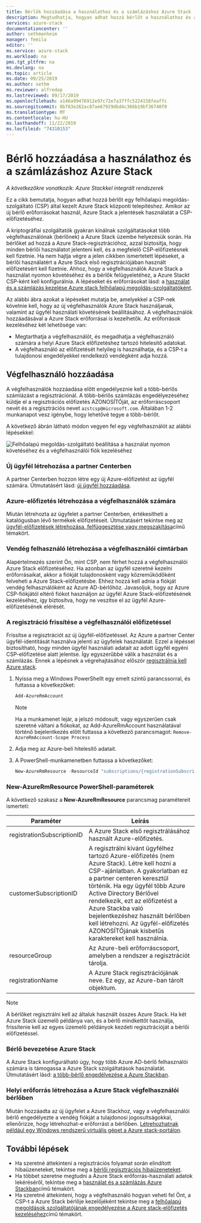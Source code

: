 ```yaml
---
title: Bérlők hozzáadása a használathoz és a számlázáshoz Azure Stack | Microsoft Docs
description: Megtudhatja, hogyan adhat hozzá bérlőt a használathoz és a számlázáshoz Azure Stack.
services: azure-stack
documentationcenter: ''
author: sethmanheim
manager: femila
editor: ''
ms.service: azure-stack
ms.workload: na
pms.tgt_pltfrm: na
ms.devlang: na
ms.topic: article
ms.date: 09/25/2019
ms.author: sethm
ms.reviewer: alfredop
ms.lastreviewed: 09/17/2019
ms.openlocfilehash: a146a99476912e97c72e7a37ffc5224158feaffc
ms.sourcegitcommit: 0b783e262ac87ae67929dbd4c366b19bf36740f0
ms.translationtype: MT
ms.contentlocale: hu-HU
ms.lasthandoff: 11/22/2019
ms.locfileid: "74310153"
---
```

# <a name="add-tenant-for-usage-and-billing-to-azure-stack"></a>Bérlő hozzáadása a használathoz és a számlázáshoz Azure Stack

*A következőkre vonatkozik: Azure Stackkel integrált rendszerek*

Ez a cikk bemutatja, hogyan adhat hozzá bérlőt egy felhőalapú megoldás-szolgáltató (CSP) által kezelt Azure Stack központi telepítéshez. Amikor az új bérlő erőforrásokat használ, Azure Stack a jelentések használatát a CSP-előfizetéséhez.

A kriptográfiai szolgáltatók gyakran kínálnak szolgáltatásokat több végfelhasználónak (bérlőnek) a Azure Stack üzembe helyezésük során. Ha bérlőket ad hozzá a Azure Stack-regisztrációhoz, azzal biztosítja, hogy minden bérlői használatot jelenteni kell, és a megfelelő CSP-előfizetésnek kell fizetnie. Ha nem hajtja végre a jelen cikkben ismertetett lépéseket, a bérlői használatért a Azure Stack első regisztrációjában használt előfizetésért kell fizetnie. Ahhoz, hogy a végfelhasználók Azure Stack a használat nyomon követéséhez és a bérlők felügyeletéhez, a Azure Stackt CSP-ként kell konfigurálnia. A lépéseket és erőforrásokat lásd: a [használat és a számlázás kezelése Azure stack felhőalapú megoldás-szolgáltatóként](azure-stack-add-manage-billing-as-a-csp.md).

Az alábbi ábra azokat a lépéseket mutatja be, amelyekkel a CSP-nek követnie kell, hogy az új végfelhasználók Azure Stack használjanak, valamint az ügyfél használati követésének beállításához. A végfelhasználók hozzáadásával a Azure Stack erőforrásai is kezelhetők. Az erőforrások kezeléséhez két lehetősége van:

- Megtarthatja a végfelhasználót, és megadhatja a végfelhasználó számára a helyi Azure Stack előfizetéshez tartozó hitelesítő adatokat.  
- A végfelhasználó az előfizetését helyileg is használhatja, és a CSP-t a tulajdonosi engedélyekkel rendelkező vendégként adja hozzá.

## <a name="add-an-end-customer"></a>Végfelhasználó hozzáadása

A végfelhasználók hozzáadása előtt engedélyeznie kell a több-bérlős számlázást a regisztrációnál. A több-bérlős számlázás engedélyezéséhez küldje el a regisztrációs előfizetés AZONOSÍTÓját, az erőforráscsoport nevét és a regisztrációs nevet `azstcsp@microsoft.com`. Általában 1-2 munkanapot vesz igénybe, hogy lehetővé tegye a több-bérlőt.

A következő ábrán látható módon vegyen fel egy végfelhasználót az alábbi lépésekkel:

![Felhőalapú megoldás-szolgáltató beállítása a használat nyomon követéséhez és a végfelhasználói fiók kezeléséhez](media/azure-stack-csp-enable-billing-usage-tracking/process-csp-enable-billing.png)

### <a name="create-a-new-customer-in-partner-center"></a>Új ügyfél létrehozása a partner Centerben

A partner Centerben hozzon létre egy új Azure-előfizetést az ügyfél számára. Útmutatásért lásd: [új ügyfél hozzáadása](/partner-center/add-a-new-customer).

### <a name="create-an-azure-subscription-for-the-end-customer"></a>Azure-előfizetés létrehozása a végfelhasználók számára

Miután létrehozta az ügyfelet a partner Centerben, értékesítheti a katalógusban lévő termékek előfizetéseit. Útmutatásért tekintse meg az [ügyfél-előfizetések létrehozása, felfüggesztése vagy megszakítása](/partner-center/create-a-new-subscription)című témakört.

### <a name="create-a-guest-user-in-the-end-customer-directory"></a>Vendég felhasználó létrehozása a végfelhasználói címtárban

Alapértelmezés szerint Ön, mint CSP, nem férhet hozzá a végfelhasználói Azure Stack előfizetéséhez. Ha azonban az ügyfél szeretné kezelni erőforrásaikat, akkor a fiókját tulajdonosként vagy közreműködőként felveheti a Azure Stack-előfizetésbe. Ehhez hozzá kell adnia a fiókját vendég felhasználóként az Azure AD-bérlőhöz. Javasoljuk, hogy az Azure CSP-fiókjától eltérő fiókot használjon az ügyfél Azure Stack-előfizetésének kezeléséhez, így biztosítva, hogy ne veszítse el az ügyfél Azure-előfizetésének elérését.

### <a name="update-the-registration-with-the-end-customer-subscription"></a>A regisztráció frissítése a végfelhasználói előfizetéssel

Frissítse a regisztrációt az új ügyfél-előfizetéssel. Az Azure a partner Center ügyfél-identitását használva jelenti az ügyfelek használatát. Ezzel a lépéssel biztosítható, hogy minden ügyfél használati adatait az adott ügyfél egyéni CSP-előfizetése alatt jelentse. Így egyszerűbbé válik a használat és a számlázás. Ennek a lépésnek a végrehajtásához először [regisztrálnia kell Azure stack](azure-stack-registration.md).

1. Nyissa meg a Windows PowerShellt egy emelt szintű parancssorral, és futtassa a következőket:  

   ```powershell
   Add-AzureRmAccount
   ```

   >[!Note]
   > Ha a munkamenet lejár, a jelszó módosult, vagy egyszerűen csak szeretné váltani a fiókokat, az Add-AzureRmAccount használatával történő bejelentkezés előtt futtassa a következő parancsmagot: `Remove-AzureRmAccount-Scope Process`

2. Adja meg az Azure-beli hitelesítő adatait.
3. A PowerShell-munkamenetben futtassa a következőket:

   ```powershell
   New-AzureRmResource -ResourceId "subscriptions/{registrationSubscriptionId}/resourceGroups/{resourceGroup}/providers/Microsoft.AzureStack/registrations/{registrationName}/customerSubscriptions/{customerSubscriptionId}" -ApiVersion 2017-06-01
   ```

### <a name="new-azurermresource-powershell-parameters"></a>New-AzureRmResource PowerShell-paraméterek

A következő szakasz a **New-AzureRmResource** parancsmag paramétereit ismerteti:

| Paraméter | Leírás |
| --- | --- |
|registrationSubscriptionID | A Azure Stack első regisztrálásához használt Azure-előfizetés.|
| customerSubscriptionID | A regisztrálni kívánt ügyfélhez tartozó Azure-előfizetés (nem Azure Stack). Létre kell hozni a CSP-ajánlatban. A gyakorlatban ez a partner centeren keresztül történik. Ha egy ügyfél több Azure Active Directory Bérlővel rendelkezik, ezt az előfizetést a Azure Stackba való bejelentkezéshez használt bérlőben kell létrehozni. Az ügyfél-előfizetés AZONOSÍTÓjának kisbetűs karaktereket kell használnia. |
| resourceGroup | Az Azure-beli erőforráscsoport, amelyben a rendszer a regisztrációt tárolja. |
| registrationName | A Azure Stack regisztrációjának neve. Ez egy, az Azure-ban tárolt objektum. 

> [!NOTE]  
> A bérlőket regisztrálni kell az általuk használt összes Azure Stack. Ha két Azure Stack üzemelő példánya van, és a bérlő mindkettőt használja, frissítenie kell az egyes üzemelő példányok kezdeti regisztrációját a bérlői előfizetéssel.

### <a name="onboard-tenant-to-azure-stack"></a>Bérlő bevezetése Azure Stack

A Azure Stack konfigurálható úgy, hogy több Azure AD-bérlő felhasználói számára is támogassa a Azure Stack szolgáltatások használatát. Útmutatásért lásd: [a több-bérlő engedélyezése a Azure Stackban](azure-stack-enable-multitenancy.md).

### <a name="create-a-local-resource-in-the-end-customer-tenant-in-azure-stack"></a>Helyi erőforrás létrehozása a Azure Stack végfelhasználói bérlőben

Miután hozzáadta az új ügyfelet a Azure Stackhoz, vagy a végfelhasználói bérlő engedélyezte a vendég fiókját a tulajdonosi jogosultságokkal, ellenőrizze, hogy létrehozhat-e erőforrást a bérlőben. [Létrehozhatnak például egy Windows rendszerű virtuális gépet a Azure stack-portálon](../user/azure-stack-quick-windows-portal.md).

## <a name="next-steps"></a>További lépések

- Ha szeretné áttekinteni a regisztrációs folyamat során elindított hibaüzeneteket, tekintse meg a [bérlői regisztrációs hibaüzeneteket](azure-stack-registration-errors.md).
- Ha többet szeretne megtudni a Azure Stack erőforrás-használati adatok lekéréséről, tekintse meg a [használat és a számlázás Azure Stackban](azure-stack-billing-and-chargeback.md)című témakört.
- Ha szeretné áttekinteni, hogy a végfelhasználó hogyan veheti fel Önt, a CSP-t a Azure Stack bérlője kezelőjéként tekintse meg a [felhőalapú megoldások szolgáltatójának engedélyezése a Azure stack-előfizetés kezeléséhez](../user/azure-stack-csp-enable-billing-usage-tracking.md)című témakört.
